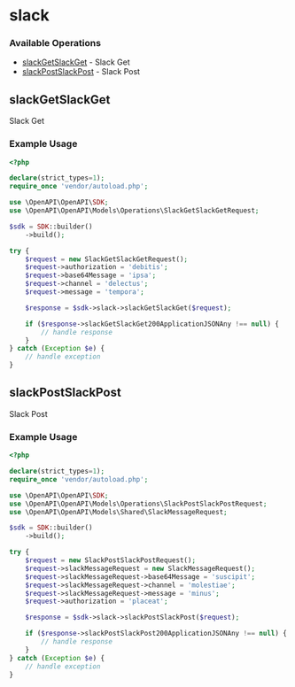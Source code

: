 # slack

### Available Operations

* [slackGetSlackGet](#slackgetslackget) - Slack Get
* [slackPostSlackPost](#slackpostslackpost) - Slack Post

## slackGetSlackGet

Slack Get

### Example Usage

```php
<?php

declare(strict_types=1);
require_once 'vendor/autoload.php';

use \OpenAPI\OpenAPI\SDK;
use \OpenAPI\OpenAPI\Models\Operations\SlackGetSlackGetRequest;

$sdk = SDK::builder()
    ->build();

try {
    $request = new SlackGetSlackGetRequest();
    $request->authorization = 'debitis';
    $request->base64Message = 'ipsa';
    $request->channel = 'delectus';
    $request->message = 'tempora';

    $response = $sdk->slack->slackGetSlackGet($request);

    if ($response->slackGetSlackGet200ApplicationJSONAny !== null) {
        // handle response
    }
} catch (Exception $e) {
    // handle exception
}
```

## slackPostSlackPost

Slack Post

### Example Usage

```php
<?php

declare(strict_types=1);
require_once 'vendor/autoload.php';

use \OpenAPI\OpenAPI\SDK;
use \OpenAPI\OpenAPI\Models\Operations\SlackPostSlackPostRequest;
use \OpenAPI\OpenAPI\Models\Shared\SlackMessageRequest;

$sdk = SDK::builder()
    ->build();

try {
    $request = new SlackPostSlackPostRequest();
    $request->slackMessageRequest = new SlackMessageRequest();
    $request->slackMessageRequest->base64Message = 'suscipit';
    $request->slackMessageRequest->channel = 'molestiae';
    $request->slackMessageRequest->message = 'minus';
    $request->authorization = 'placeat';

    $response = $sdk->slack->slackPostSlackPost($request);

    if ($response->slackPostSlackPost200ApplicationJSONAny !== null) {
        // handle response
    }
} catch (Exception $e) {
    // handle exception
}
```
